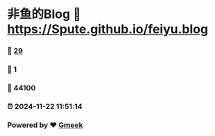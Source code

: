# 非鱼的Blog :link: https://Spute.github.io/feiyu.blog 
### :page_facing_up: [29](https://Spute.github.io/feiyu.blog/tag.html) 
### :speech_balloon: 1 
### :hibiscus: 44100 
### :alarm_clock: 2024-11-22 11:51:14 
### Powered by :heart: [Gmeek](https://github.com/Meekdai/Gmeek)
